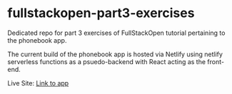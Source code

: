 # fullstackopen-part3-exercises

Dedicated repo for part 3 exercises of FullStackOpen tutorial pertaining to the phonebook app.

The current build of the phonebook app is hosted via Netlify using netlify serverless functions as a psuedo-backend with React acting as the front-end.

Live Site: [Link to app](https://khl-phonebook-app.netlify.app/)

